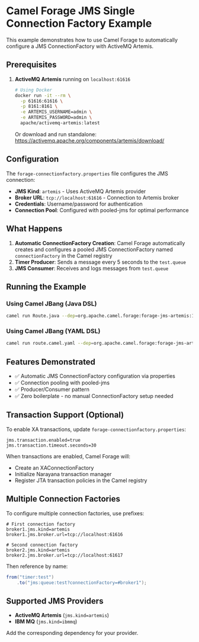 # Camel Forage JMS Single Connection Factory Example

This example demonstrates how to use Camel Forage to automatically configure a JMS ConnectionFactory with ActiveMQ Artemis.

## Prerequisites

1. **ActiveMQ Artemis** running on `localhost:61616`
   ```bash
   # Using Docker
   docker run -it --rm \
     -p 61616:61616 \
     -p 8161:8161 \
     -e ARTEMIS_USERNAME=admin \
     -e ARTEMIS_PASSWORD=admin \
     apache/activemq-artemis:latest
   ```

   Or download and run standalone: https://activemq.apache.org/components/artemis/download/

## Configuration

The `forage-connectionfactory.properties` file configures the JMS connection:

- **JMS Kind**: `artemis` - Uses ActiveMQ Artemis provider
- **Broker URL**: `tcp://localhost:61616` - Connection to Artemis broker
- **Credentials**: Username/password for authentication
- **Connection Pool**: Configured with pooled-jms for optimal performance

## What Happens

1. **Automatic ConnectionFactory Creation**: Camel Forage automatically creates and configures a pooled JMS ConnectionFactory named `connectionFactory` in the Camel registry
2. **Timer Producer**: Sends a message every 5 seconds to the `test.queue`
3. **JMS Consumer**: Receives and logs messages from `test.queue`

## Running the Example

### Using Camel JBang (Java DSL)

```bash
camel run Route.java --dep=org.apache.camel.forage:forage-jms-artemis:1.0-SNAPSHOT
```

### Using Camel JBang (YAML DSL)

```bash
camel run route.camel.yaml --dep=org.apache.camel.forage:forage-jms-artemis:1.0-SNAPSHOT
```

## Features Demonstrated

- ✅ Automatic JMS ConnectionFactory configuration via properties
- ✅ Connection pooling with pooled-jms
- ✅ Producer/Consumer pattern
- ✅ Zero boilerplate - no manual ConnectionFactory setup needed

## Transaction Support (Optional)

To enable XA transactions, update `forage-connectionfactory.properties`:

```properties
jms.transaction.enabled=true
jms.transaction.timeout.seconds=30
```

When transactions are enabled, Camel Forage will:
- Create an XAConnectionFactory
- Initialize Narayana transaction manager
- Register JTA transaction policies in the Camel registry

## Multiple Connection Factories

To configure multiple connection factories, use prefixes:

```properties
# First connection factory
broker1.jms.kind=artemis
broker1.jms.broker.url=tcp://localhost:61616

# Second connection factory
broker2.jms.kind=artemis
broker2.jms.broker.url=tcp://localhost:61617
```

Then reference by name:
```java
from("timer:test")
    .to("jms:queue:test?connectionFactory=#broker1");
```

## Supported JMS Providers

- **ActiveMQ Artemis** (`jms.kind=artemis`)
- **IBM MQ** (`jms.kind=ibmmq`)

Add the corresponding dependency for your provider.
